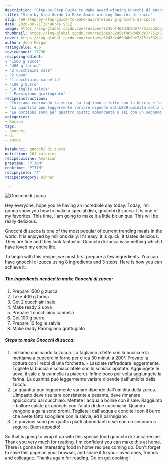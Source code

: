 ```yaml
---
description: "Step-by-Step Guide to Make Award-winning Gnocchi di zucca"
title: "Step-by-Step Guide to Make Award-winning Gnocchi di zucca"
slug: 469-step-by-step-guide-to-make-award-winning-gnocchi-di-zucca
date: 2020-09-21T20:46:46.931Z
image: https://img-global.cpcdn.com/recipes/8245bf469d4b0de7/751x532cq70/gnocchi-di-zucca-recipe-main-photo.jpg
thumbnail: https://img-global.cpcdn.com/recipes/8245bf469d4b0de7/751x532cq70/gnocchi-di-zucca-recipe-main-photo.jpg
cover: https://img-global.cpcdn.com/recipes/8245bf469d4b0de7/751x532cq70/gnocchi-di-zucca-recipe-main-photo.jpg
author: John Morgan
ratingvalue: 4.6
reviewcount: 17796
recipeingredient:
- "1500 g zucca"
- "400 g farina"
- "2 cucchiaini sale"
- "2 uova"
- "1 cucchiaino cannella"
- "100 g burro"
- "10 foglie salvia"
- " Parmigiano grattugiato"
recipeinstructions:
- "Iniziamo cucinando la zucca. La tagliamo a fette con la buccia e la mettiamo a cuocere in forno per circa 30 minuti a 200°. Provate la cottura con i rebbi di una forchetta.  Lasciate raffreddare leggermente. Togliete la buccia e schiacciatele con lo schiacciapatate. Aggiungete le uova, il sale e la cannella (a piacere). Infine poco per volta aggiungete la farina. La quantità può leggermente variare dipende dall&#39;umidità della zucca."
- "La quantità può leggermente variare dipende dall&#39;umidità della zucca. L&#39;impasto deve risultare consistente e pesante, deve rimanere appiccicato ual cucchiaio. Mettete l&#39;acqua a bollire con il sale. Raggiunto il bollore calate gli gnocchi con l&#39;aiuto di due cucchiaini. Quando vengono a galla sono pronti. Toglieteli dall&#39;acqua e conditeli con il burro che avete fatto sciogliere con la salvia, ed il parmigiano."
- "Le porzioni sono per quattro piatti abbondanti o sei con un secondo a seguire. Buon appetito!"
categories:
- Recipe
tags:
- gnocchi
- di
- zucca

katakunci: gnocchi di zucca 
nutrition: 201 calories
recipecuisine: American
preptime: "PT36M"
cooktime: "PT37M"
recipeyield: "4"
recipecategory: Dinner

---
```



![Gnocchi di zucca](https://img-global.cpcdn.com/recipes/8245bf469d4b0de7/751x532cq70/gnocchi-di-zucca-recipe-main-photo.jpg)

Hey everyone, hope you're having an incredible day today. Today, I'm gonna show you how to make a special dish, gnocchi di zucca. It is one of my favorites. This time, I am going to make it a little bit unique. This will be really delicious.



Gnocchi di zucca is one of the most popular of current trending meals in the world. It is enjoyed by millions daily. It's easy, it is quick, it tastes delicious. They are fine and they look fantastic. Gnocchi di zucca is something which I have loved my entire life.


To begin with this recipe, we must first prepare a few ingredients. You can have gnocchi di zucca using 8 ingredients and 3 steps. Here is how you can achieve it.

<!--inarticleads1-->

##### The ingredients needed to make Gnocchi di zucca:

1. Prepare 1500 g zucca
1. Take 400 g farina
1. Get 2 cucchiaini sale
1. Make ready 2 uova
1. Prepare 1 cucchiaino cannella
1. Get 100 g burro
1. Prepare 10 foglie salvia
1. Make ready  Parmigiano grattugiato




<!--inarticleads2-->

##### Steps to make Gnocchi di zucca:

1. Iniziamo cucinando la zucca. La tagliamo a fette con la buccia e la mettiamo a cuocere in forno per circa 30 minuti a 200°. Provate la cottura con i rebbi di una forchetta.  - Lasciate raffreddare leggermente. Togliete la buccia e schiacciatele con lo schiacciapatate. Aggiungete le uova, il sale e la cannella (a piacere). Infine poco per volta aggiungete la farina. La quantità può leggermente variare dipende dall&#39;umidità della zucca.
1. La quantità può leggermente variare dipende dall&#39;umidità della zucca. L&#39;impasto deve risultare consistente e pesante, deve rimanere appiccicato ual cucchiaio. Mettete l&#39;acqua a bollire con il sale. Raggiunto il bollore calate gli gnocchi con l&#39;aiuto di due cucchiaini. Quando vengono a galla sono pronti. Toglieteli dall&#39;acqua e conditeli con il burro che avete fatto sciogliere con la salvia, ed il parmigiano.
1. Le porzioni sono per quattro piatti abbondanti o sei con un secondo a seguire. Buon appetito!




So that is going to wrap it up with this special food gnocchi di zucca recipe. Thank you very much for reading. I'm confident you can make this at home. There is gonna be interesting food in home recipes coming up. Don't forget to save this page on your browser, and share it to your loved ones, friends and colleague. Thanks again for reading. Go on get cooking!
